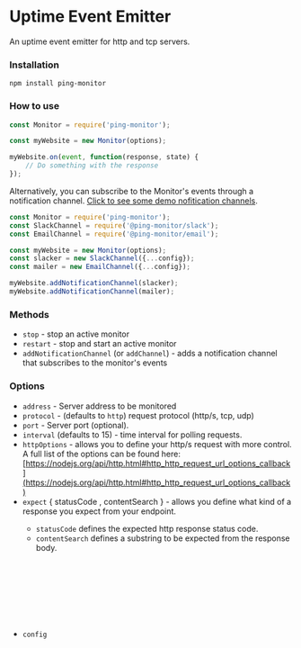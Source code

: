 # Uptime Event Emitter

An uptime event emitter for http and tcp servers.


### Installation
```
npm install ping-monitor
```


### How to use
```javascript
const Monitor = require('ping-monitor');

const myWebsite = new Monitor(options);

myWebsite.on(event, function(response, state) {
    // Do something with the response
});
```

Alternatively, you can subscribe to the Monitor's events through a notification channel. [Click to see some demo nofitication channels](https://github.com/qawemlilo/ping-monitor-channels/tree/main/channels).

```javascript
const Monitor = require('ping-monitor');
const SlackChannel = require('@ping-monitor/slack');
const EmailChannel = require('@ping-monitor/email');

const myWebsite = new Monitor(options);
const slacker = new SlackChannel({...config});
const mailer = new EmailChannel({...config});

myWebsite.addNotificationChannel(slacker);
myWebsite.addNotificationChannel(mailer);
```


### Methods

- `stop` - stop an active monitor
- `restart` - stop and start an active monitor
- `addNotificationChannel` (or `addChannel`) - adds a notification channel that subscribes to the monitor's events

### Options

- `address` <String> - Server address to be monitored
- `protocol` <String> - (defaults to `http`) request protocol (http/s, tcp, udp)
- `port` <Integer> - Server port (optional).
- `interval` <Integer> (defaults to 15) - time interval for polling requests.
- `httpOptions` <Object> - allows you to define your http/s request with more control. A full list of the options can be found here: [https://nodejs.org/api/http.html#http_http_request_url_options_callback](https://nodejs.org/api/http.html#http_http_request_url_options_callback)
- `expect` <Object>  { statusCode <Number>,  contentSearch <String>} - allows you define what kind of a response you expect from your endpoint. 
   - `statusCode` defines the expected http response status code.
   - `contentSearch` defines a substring to be expected from the response body.
- `config` <Object> { intervalUnits <String> }  - configuration for your Monitor, currently supports one property, `intervalUnits`. `intervalUnits` specifies which to time unit you want your Monitor to use. There are 4 options, `milliseconds`, `seconds`, `minutes` (default), and `hours`.
- `ignoreSSL` <Boolean> - ignore broken/expired certificates

#### Expect Object
```javascript
expect {
  statusCode: Integer, // http status codes
  contentSearch: String
}
```

```javascript

// http Get
const myApi = new Monitor({
    address: 'https://api.ragingflame.co.za',
    title: 'Raging Flame',
    interval: 5,
    protocol: 'http', // http/s, tcp, udp
    config: {
      intervalUnits: 'minutes' // seconds, milliseconds, minutes {default}, hours
    },

    httpOptions: {
      path: '/users',
      method: 'get',
      query: {
        id: 3
      }
    },
    expect: {
      statusCode: 200
    }
});

// http Post
const myApi = new Monitor({
    address: 'http://api.ragingflame.co.za',
    title: 'Raging Flame',
    interval: 10,
    protocol: 'http',
    config: {
      intervalUnits: 'minutes' // seconds, milliseconds, minutes {default}, hours
    },

    httpOptions: {
      path: '/users',
      method: 'post',
      query: {
        first_name: 'Que',
        last_name: 'Fire'
      },
      body: {content:'Hello World!'}
    },
    expect: {
      statusCode: 200
    }
});
```



### Emitted Events

- `up` - All is good server is up.
- `down` - Not good, server is down.
- `stop` - Fired when the monitor has stopped.
- `error` - Fired when there's an error
- `timeout` - Fired when the http request times out
- `restored` - Fired server is up after being down



### response object

- `object.website` (deprecated) - website being monitored .
- `object.address` - server address 
- `object.port` - server port
- `object.time` - (aka responseTime) request response time
- `object.responseMessage` -  http response code message
- `object.responseTime` - response time in milliseconds
- `object.httpResponse` - native http/s response object

### state object

- `object.id` <Integer> `null` - monitor id, useful when persistence.
- `object.title` <String> `null` - monitor label for humans.
- `object.isUp` <Boolean> `true` - flag to indicate if monitored server is up or down.
- `object.created_at` <Date.now()> - monitor creation date.
- `object.isUp` <Boolean> `true` - previous uptime status of the monitor.
- `object.port` <Integer> `null` - server port.
- `object.totalRequests` <Integer> `0` - total requests made.
- `object.totalDownTimes` <Integer> `0` - total number of downtimes.
- `object.lastDownTime` <Date.now()> - time of last downtime.
- `object.lastRequest` <Date.now()> - time of last request.
- `object.interval` <Integer> `5` - polling interval in minutes
- `object.website` <String> `null`  - (deprecated) website being monitored.
- `object.address` <String> `null`  - server address being monitored.
- `object.port` <Integer> `null` - server port.
- `object.paused` <Boolean> `false` - monitor paused flag
- `object.httpOptions` <Object> - monitor httpOptions options
  

### Website Example
```javascript
'use strict';

const Monitor = require('ping-monitor');


const myMonitor = new Monitor({
  address: 'http://www.ragingflame.co.za',
  title: 'Raging Flame',
  interval: 10 // minutes
  //protocol: 'http'
});


myMonitor.on('up', function (res, state) {
    console.log('Yay!! ' + state.address + ' is up.');
});


myMonitor.on('down', function (res, state) {
  console.log('Oh Snap!! ' + state.address + ' is down! ' + state.statusMessage);
});


myMonitor.on('restored', function (res, state) {
  console.log(state.address + ' has been restore');
});


myMonitor.on('stop', function (res, state) {
  console.log(state.address + ' monitor has stopped.');
});


myMonitor.on('timeout', function (error, res) {
  console.log(error);
});


myMonitor.on('error', function (error) {
  console.log(error);
});
```

### TCP Example
```javascript
'use strict';

const Monitor = require('ping-monitor');


const myMonitor = new Monitor({
  address: '162.13.124.139',
  port: 8080,
  interval: 5 // minutes
});


myMonitor.on('up', function (res, state) {
  console.log('Yay!! ' + state.address + ':' + state.port + ' is up.');
});


myMonitor.on('down', function (res, state) {
  console.log('Oh Snap!! ' + state.address + ':' + state.port + ' is down! ');
});


myMonitor.on('restored', function (res, state) {
  console.log('Yay!! ' + state.address + ':' + state.port + ' has been restored! ');
});


myMonitor.on('stop', function (res, state) {
  console.log(state.address + ' monitor has stopped.');
});


myMonitor.on('error', function (error, res) {
  console.log(error);
});


myMonitor.on('timeout', function (error, res) {
  console.log(error);
});
```


### UDP Example
```javascript
'use strict';

const Monitor = require('ping-monitor');


const myMonitor = new Monitor({
  address: '32.13.124.139',
  port: 8080,
  interval: 5,
  protocol: 'udp'
});


myMonitor.on('up', function (res, state) {
  console.log('Yay!! ' + state.address + ':' + state.port + ' is up.');
});


myMonitor.on('down', function (res, state) {
  console.log('Oh Snap!! ' + state.address + ':' + state.port + ' is down! ');
});


myMonitor.on('restored', function (res, state) {
  console.log('Yay!! ' + state.address + ':' + state.port + ' has been restored! ');
});


myMonitor.on('stop', function (res, state) {
  console.log(state.address + ' monitor has stopped.');
});


myMonitor.on('error', function (error, res) {
  console.log(error);
});


myMonitor.on('timeout', function (error, res) {
  console.log(error);
});
```


### Change log


#### v0.8.0


**Changes**

 - Added `protocol` property to the Monitor Options object
 - Added support for UDP servers. To monitor a UDP server, set the `protocol` to `udp`
 - Depracated `website` property on the Monitor Options object. Only use `address` 
 - Refactored some code


```javascript

  const ping = new Monitor({
    address: '34.22.237.1',
    port: 1234,
    interval: 10,
    protocol: 'udp',
  });

  ping.on('up', function (res, state) {
    console.log('Yay!! Service is up');
  });

  ping.on('down', function (res, state) {
    console.log(':( Service is down!');
  });

  ping.on('restored', function (res, state) {
    console.log('Yay!! Service has been restored');
  });

  ping.on('error', function (error, res) {
    console.error(error);
  });
```


#### v0.7.0


**Changes**

 - Dependencies update.
 - Added `addNotificationChannel` method to Monitor.
 - Added `addChannel` method to Monitor. This method is an alias of the `addNotificationChannel` method.


```javascript
  /*** 
   * Channel class 
   * methods: up, down, stop, error, timeout 
   * properties: name
   ***/
  class Logger {

    constructor(config = {}) {
      // do something with the config
    }

    name = 'logger';

    up(res, state) {
      console.log(`#${this.name}: ${res.address} is up`);
    }

    down(res, state) {
      console.log(`#${this.name}: ${res.address} is down`);
    }

    stop(res, state) {
      console.log(`#${this.name}: ${res.address} monitor stopped`);
    }

    error(error, res, state) {
      console.log(`#${this.name}: ${res.address} monitor returned an error`);
    }

    timeout(error, res, state) {
      console.log(`#${this.name}: ${res.address} timed out`);
    }

    restored(error, res, state) {
      console.log(`#${this.name}: ${res.address} has been restored`);
    }
  }


  const ping = new Monitor({
    address: 'https://google.com',
    interval: 30,
    protocol: 'http',
    config: {
      intervalUnits: 'seconds',
    }
  });

  const logger = new Logger();

  ping.addNotificationChannel(logger);

  // you can multiple notification channels
  // ping.addNotificationChannel(mailer)
  // ping.addNotificationChannel(slack)
```


#### v0.6.1


**Changes**

 - Added auto id generation opt-out


```javascript
  let ping = new Monitor({
    address: 'https://google.com',
    interval: 5,
    protocol: 'http',
    config: {
      intervalUnits: 'minutes',
      generateId: false // defaults is true
    }
  });

  ping.on('up', function (res, state) {
    //state.id === null
    console.log('Yay!! Google is up');
  });


  ping.on('error', function (error, res) {
    console.error(error);
  });
```


#### v0.6.0


**Changes**

 - Code refactoring
 - Removed `active` from props (redundant)
 - Removed `host` from props (not used)
 - Added `ignoreSSL` to support websites with expired certificates


```javascript
  let ping = new Monitor({
    address: 'https://wrong.host.badssl.com',
    interval: 1,
    protocol: 'http',
    config: {
      intervalUnits: 'minutes' // seconds, milliseconds, minutes {default}, hours
    },
    ignoreSSL: true
  });

  ping.on('up', function (res, state) {
    console.log('Yay!! Service is up');
  });


  ping.on('error', function (error, res) {
    console.error(error);
  });
```


#### v0.5.2


**Changes**

 - Added support for configuring interval units

```javascript
  let ping = new Monitor({
    address: 'https://webservice.com',
    interval: 1,
    protocol: 'http',
    config: {
      intervalUnits: 'minutes'
    }
  });

  ping.on('up', function (res, state) {
    console.log('Yay!! Service is up');
  });


  ping.on('error', function (error, res) {
    console.error(error);
  });
```

#### v0.5.1


**Changes**

 - Added Support for content search in HTTP/HTTPS - courtesy of [@pbombnz](https://github.com/pbombnz)

```javascript
  let ping = new Monitor({
    address: 'https://ecommorce-shop.com/playstation5',
    interval: 1,
    protocol: 'http',
    expect: {
      contentSearch: 'In stock'
    }
  });

  ping.on('up', function (res, state) {
    console.log('Yay!! Content cantains the phrase "In stock"');
  });


  ping.on('error', function (error, res) {
    console.error(error);
  });
```

#### v0.5.0


**Changes**

 - Added `timeout` event to Monitor instance. This event is passed from the htt/s module.

```javascript
  myMonitor.on('timeout', function (error, res) {
    console.log(error);
  });

  // also make sure that you are handling the error event
  myMonitor.on('error', function (error, res) {
    console.log(error);
  });
```

 - Dependencies update

*Please note:* When the `timeout` event is fired, it is followed by the `error` event which is created when we manually abort the http request.


#### v0.4.4

Dependencies update

#### v0.4.3


**Changes**

 - Added the native http/s response object in the `Monitor` response object
 - Added Post support in your Monitor instances.

You can now include a body in your `httpOptions`:

```javascript
// http Post
const myApi = new Monitor({
    address: 'http://api.ragingflame.co.za',
    title: 'Raging Flame',
    interval: 10 // minutes
    protocol: 'http',

    // new options
    httpOptions: {
      path: '/users',
      method: 'post',
      query: {
        type: 'customer',
      },
      body: {
        name: 'Que',
        email: 'que@test.com'  
      }
    },
    expect: {
      statusCode: 200
    }
});

myApi.on('up', function (res, state) {
  /*
    response {
      responseTime <Integer> milliseconds
      responseMessage <String> response code message
      address <String> url being monitored.
      address <String> server address being monitored
      port <Integer>
      httpResponse <Object> native http/s response object
    }

    state {
      created_at <Date.now()>
      isUp <Boolean>
      port: <Integer>
      totalRequests <Integer>
      lastDownTime <Date.now()>
      lastRequest <Date.now()>
      interval <Integer>
    }
  */
});
```

#### v0.4.2


**Changes**

Added some utility methods used when updating a monitor and added immediate ping on monitor creation.

  - Added `pause` method to Monitor.
  - Added `unpause` method to Monitor.


*Tip:* See [options](https://github.com/qawemlilo/node-monitor#options) section to learn how they work.

#### v0.4.1


**Changes**

Changes in v0.4.1 give you more control to define your http requests and what response to expect.


  - Added `httpOptions` prop to Monitor instance options.
  - Added `expect` prop for naming your your monitor.

*Tip:* See [options](https://github.com/qawemlilo/node-monitor#options) section to learn how they work.


#### v0.4.0


**Changes**

Most of the changes introduced in this version were introduced to support database persistence.

  - Added `id` prop, useful when you add database persistence.
  - Added `title` prop for naming your your monitor.
  - Added `active` prop to flag if monitoring is active.
  - Added `totalDownTimes` prop for keeping record of total downtimes.
  - Added `isUp` prop to indicate if monitored server is up or down.
  - Added `website`, `address`, `totalDownTimes`, `active`, `active` props to the emitted `state` object
  - Added eslinting (2015) and cleaned up the code a bit
  - *breaking change: * the `stop` event now takes a callback that accepts 2 arguments, `response` && `state` (same as the `up` and `down` events).


#### v0.3.1

**New Feature**

  - Added a `state` object in the response that returns useful monitoring data

  - **`State` object**

```javascript
  const Monitor = require('ping-monitor');

  const myMonitor = new Monitor(options);

  myMonitor.on(event, function(response, state) {
    /*
      response {...}
      state {
        created_at <Date.now()>
        isUp <Boolean>
        port: <Integer>
        totalRequests <Integer>
        lastDownTime <Date.now()>
        lastRequest <Date.now()>
        interval <Integer>
      }
    */
  });
```

**Changes made**
  - The event handler now accepts to arguments `response` and `state`, please see above examples.



#### v0.3.0

  - Brought back `error` event - required for handling module usage related errors
  - Added `responseTime` to the response object
  - Added support for tcp servers


#### v0.2.0

  - Code cleanup and upgrade to ES6
  - Removed the `error` event - now being handled internally
  - Bug fixed: [Unreachable resource not handled #9](https://github.com/qawemlilo/node-monitor/issues/9)


## Testing
```
npm test
```


### License

(MIT License)

Copyright (c) 2013 - 2018 Qawelesizwe Mlilo <qawemlilo@gmail.com>

Permission is hereby granted, free of charge, to any person obtaining a copy of this software and associated documentation files (the 'Software'), to deal in the Software without restriction, including without limitation the rights to use, copy, modify, merge, publish, distribute, sublicense, and/or sell copies of the Software, and to permit persons to whom the Software is furnished to do so, subject to the following conditions:

The above copyright notice and this permission notice shall be included in all copies or substantial portions of the Software.

THE SOFTWARE IS PROVIDED 'AS IS', WITHOUT WARRANTY OF ANY KIND, EXPRESS OR IMPLIED, INCLUDING BUT NOT LIMITED TO THE WARRANTIES OF MERCHANTABILITY, FITNESS FOR A PARTICULAR PURPOSE AND NONINFRINGEMENT. IN NO EVENT SHALL THE AUTHORS OR COPYRIGHT HOLDERS BE LIABLE FOR ANY CLAIM, DAMAGES OR OTHER LIABILITY, WHETHER IN AN ACTION OF CONTRACT, TORT OR OTHERWISE, ARISING FROM, OUT OF OR IN CONNECTION WITH THE SOFTWARE OR THE USE OR OTHER DEALINGS IN THE SOFTWARE.
